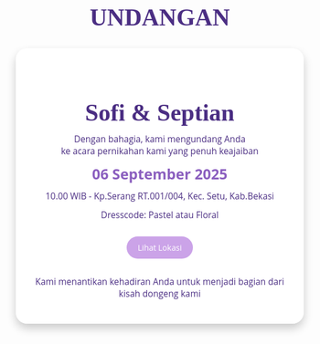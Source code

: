 # UNDANGAN
<!DOCTYPE html>
<html lang="id">
<head>
  <meta charset="UTF-8" />
  <meta name="viewport" content="width=device-width, initial-scale=1.0"/>
  <title>Undangan Pernikahan Fairy</title>
  <link href="https://fonts.googleapis.com/css2?family=Great+Vibes&family=Open+Sans&display=swap" rel="stylesheet">
  <style>
    body {
      margin: 0;
      font-family: 'Open Sans', sans-serif;
      background: linear-gradient(to bottom right, #fbeaff, #e0f7fa);
      color: #4b2e83;
      text-align: center;
      background-image: url('https://i.ibb.co/2kyJYzk/fairy-bg.png');
      background-size: cover;
      background-repeat: no-repeat;
      background-position: center;
    }
    .container {
      background-color: rgba(255, 255, 255, 0.85);
      margin: 30px auto;
      padding: 30px;
      border-radius: 20px;
      max-width: 600px;
      box-shadow: 0 8px 16px rgba(0,0,0,0.2);
    }
    h1 {
      font-family: 'Great Vibes', cursive;
      font-size: 3em;
      margin-bottom: 0;
    }
    h2 {
      font-size: 1.8em;
      margin: 10px 0;
      color: #8b5fbf;
    }
    p {
      font-size: 1.1em;
      margin: 12px 0;
    }
    .map a {
      display: inline-block;
      margin-top: 15px;
      padding: 10px 20px;
      background: #cba3e8;
      color: white;
      text-decoration: none;
      border-radius: 30px;
      transition: background 0.3s;
    }
    .map a:hover {
      background: #a678d4;
    }
  </style>
</head>
<body>
  <div class="container">
    <h1>Sofi & Septian</h1>
    <p>Dengan bahagia, kami mengundang Anda<br>ke acara pernikahan kami yang penuh keajaiban</p>
    <h2>06 September 2025</h2>
    <p>10.00 WIB - Kp.Serang RT.001/004, Kec. Setu, Kab.Bekasi</p>
    <p>Dresscode: Pastel atau Floral</p>
    <div class="map">
      <a href="https://goo.gl/maps/example" target="_blank">Lihat Lokasi</a>
    </div>
    <p style="margin-top: 30px;">Kami menantikan kehadiran Anda untuk menjadi bagian dari kisah dongeng kami</p>
  </div>
</body>
</html>
